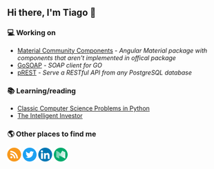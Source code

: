 ## Hi there, I'm Tiago 👋

### 💻 Working on

- [Material Community Components](https://github.com/tiaguinho/material-community-components) - *Angular Material package with components that aren't implemented in offical package*
- [GoSOAP](https://github.com/tiaguinho/gosoap) - *SOAP client for GO*
- [pREST](https://github.com/prest) - *Serve a RESTful API from any PostgreSQL database*

### 📚 Learning/reading

- [Classic Computer Science Problems in Python](https://www.amazon.com/Classic-Computer-Science-Problems-Python/dp/1617295981)
- [The Intelligent Investor](https://www.amazon.com.br/Intelligent-Investor-REV-Ed/dp/0060555661)

### 🌎 Other places to find me

<p align="center">

[<img src="https://github.com/tiaguinho/tiaguinho/blob/master/assets/img/rss.png" alt="Site" width="32" />](https://ttemporin.dev)
[<img src="https://github.com/tiaguinho/tiaguinho/blob/master/assets/img/twitter.png" alt="Twitter" width="32" />](https://twitter.com/_ttemporin)
[<img src="https://github.com/tiaguinho/tiaguinho/blob/master/assets/img/linkedin.png" alt="Linkedin" width="32" />](https://www.linkedin.com/in/tiago-temporin-46533a24/)
[<img src="https://github.com/tiaguinho/tiaguinho/blob/master/assets/img/medium.png" alt="Medium" width="32" />](https://medium.com/@_ttemporin)

</p>

<!--
**tiaguinho/tiaguinho** is a ✨ _special_ ✨ repository because its `README.md` (this file) appears on your GitHub profile.

Here are some ideas to get you started:

- 🔭 I’m currently working on ...
- 🌱 I’m currently learning ...
- 👯 I’m looking to collaborate on ...
- 🤔 I’m looking for help with ...
- 💬 Ask me about ...
- 📫 How to reach me: ...
- 😄 Pronouns: ...
- ⚡ Fun fact: ...
-->
